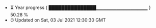 - ⏳ Year progress { ███████████████▁▁▁▁▁▁▁▁▁▁▁▁▁▁▁ } 50.28 %
- ⏰ Updated on Sat, 03 Jul 2021 12:30:30 GMT

